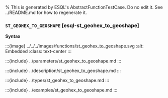 % This is generated by ESQL's AbstractFunctionTestCase. Do no edit it. See ../README.md for how to regenerate it.

### `ST_GEOHEX_TO_GEOSHAPE` [esql-st_geohex_to_geoshape]

**Syntax**

:::{image} ../../../images/functions/st_geohex_to_geoshape.svg
:alt: Embedded
:class: text-center
:::


:::{include} ../parameters/st_geohex_to_geoshape.md
:::

:::{include} ../description/st_geohex_to_geoshape.md
:::

:::{include} ../types/st_geohex_to_geoshape.md
:::

:::{include} ../examples/st_geohex_to_geoshape.md
:::
